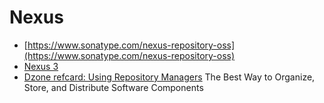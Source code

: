 # Nexus
* [https://www.sonatype.com/nexus-repository-oss](https://www.sonatype.com/nexus-repository-oss)
* [Nexus 3](https://help.sonatype.com/repomanager3)
* [Dzone refcard: Using Repository Managers](https://dzone.com/refcardz/binary-repository-management) The Best Way to Organize, Store, and Distribute Software Components